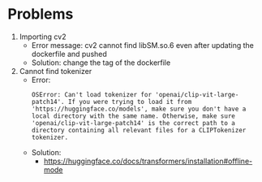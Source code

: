 # Problems

1. Importing cv2
    - Error message: cv2 cannot find libSM.so.6 even after updating the dockerfile and pushed
    - Solution: change the tag of the dockerfile
2. Cannot find tokenizer
    - Error: 
        ```
        OSError: Can't load tokenizer for 'openai/clip-vit-large-patch14'. If you were trying to load it from 'https://huggingface.co/models', make sure you don't have a local directory with the same name. Otherwise, make sure 'openai/clip-vit-large-patch14' is the correct path to a directory containing all relevant files for a CLIPTokenizer tokenizer.
        ```
    - Solution: 
        - https://huggingface.co/docs/transformers/installation#offline-mode
